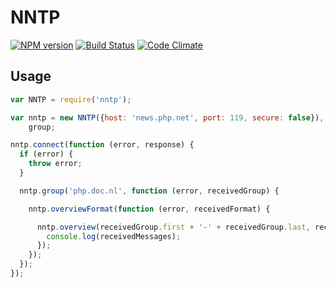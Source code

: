 # NNTP

[![NPM version](https://badge.fury.io/js/node-nntp.png)](http://badge.fury.io/js/node-nntp)
[![Build Status](https://travis-ci.org/RobinvdVleuten/node-nntp.png?branch=master)](https://travis-ci.org/RobinvdVleuten/node-nntp)
[![Code Climate](https://codeclimate.com/github/RobinvdVleuten/node-nntp.png)](https://codeclimate.com/github/RobinvdVleuten/node-nntp)

## Usage

```javascript
var NNTP = require('nntp');

var nntp = new NNTP({host: 'news.php.net', port: 119, secure: false}),
    group;

nntp.connect(function (error, response) {
  if (error) {
    throw error;
  }

  nntp.group('php.doc.nl', function (error, receivedGroup) {

    nntp.overviewFormat(function (error, receivedFormat) {

      nntp.overview(receivedGroup.first + '-' + receivedGroup.last, receivedFormat, function (error, receivedMessages) {
        console.log(receivedMessages);
      });
    });
  });
});
```
